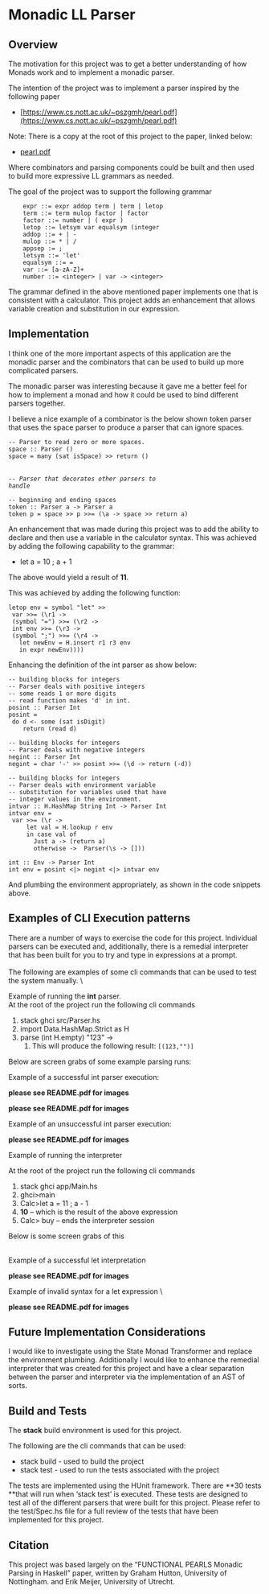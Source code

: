 # Monadic LL Parser


## Overview

The motivation for this project was to get a better understanding of how Monads work and to implement a monadic parser.

The intention of the project was to implement a parser inspired by the following paper



* [https://www.cs.nott.ac.uk/~pszgmh/pearl.pdf](https://www.cs.nott.ac.uk/~pszgmh/pearl.pdf)

Note: There is a copy at the root of this project to the paper, linked below:
* [pearl.pdf](/pearl.pdf)

Where combinators and parsing components could be built and then used to build more expressive LL grammars as needed.

The goal of the project was to support the following grammar


```
    expr ::= expr addop term | term | letop
    term ::= term mulop factor | factor
    factor ::= number | ( expr )
    letop ::= letsym var equalsym (integer
    addop ::= + | -
    mulop ::= * | /
    appsep := ;
    letsym ::= 'let'
    equalsym ::= =
    var ::= [a-zA-Z]+
    number ::= <integer> | var -> <integer>
```


The grammar defined in the above mentioned paper implements one that is consistent with a calculator.  This project adds an enhancement that allows variable creation and substitution in our expression.


## Implementation

I think one of the more important aspects of this application are the monadic parser and the combinators that can be used to build up more complicated parsers.

The monadic parser was interesting because it gave me a better feel for how to implement a monad and how it could be used to bind different parsers together.

I believe a nice example of a combinator is the below shown token parser that uses the space parser to produce a parser that can ignore spaces.


```
-- Parser to read zero or more spaces.
space :: Parser ()
space = many (sat isSpace) >> return ()
```


\
<code><em>-- Parser that decorates other parsers to handle</em></code>


```
-- beginning and ending spaces
token :: Parser a -> Parser a
token p = space >> p >>= (\a -> space >> return a)
```


An enhancement that was made during this project was to add the ability to declare and then use a variable in the calculator syntax.  This was achieved by adding the following capability to the grammar:



* let a = 10 ; a + 1

The above would yield a result of **11**.

This was achieved by adding the following function:


```
letop env = symbol "let" >>
 var >>= (\r1 ->
 (symbol "=") >>= (\r2 ->
 int env >>= (\r3 ->
 (symbol ";") >>= (\r4 ->
   let newEnv = H.insert r1 r3 env
   in expr newEnv))))
```


Enhancing the definition of the int parser as show below:


```
-- building blocks for integers
-- Parser deals with positive integers
-- some reads 1 or more digits
-- read function makes 'd' in int.
posint :: Parser Int
posint =
 do d <- some (sat isDigit)
    return (read d)

-- building blocks for integers
-- Parser deals with negative integers
negint :: Parser Int
negint = char '-' >> posint >>= (\d -> return (-d))

-- building blocks for integers
-- Parser deals with environment variable
-- substitution for variables used that have
-- integer values in the environment.
intvar :: H.HashMap String Int -> Parser Int
intvar env =
 var >>= (\r ->
     let val = H.lookup r env
     in case val of
       Just a -> (return a)
       otherwise ->  Parser(\s -> []))

int :: Env -> Parser Int
int env = posint <|> negint <|> intvar env
```




And plumbing the environment appropriately, as shown in the code snippets above.


## Examples of CLI Execution patterns

There are a number of ways to exercise the code for this project.  Individual parsers can be executed and, additionally, there is a remedial interpreter that has been built for you to try and type in expressions at a prompt.   \
\
The following are examples of some cli commands that can be used to test the system manually.  \


Example of running the **int** parser. \
At the root of the project run the following cli commands



1. stack ghci src/Parser.hs
2. import Data.HashMap.Strict as H
3. parse (int H.empty) "123" ->
    1. This will produce the following result: `[(123,"")]`

Below are screen grabs of some example parsing runs:

Example of a successful int parser execution:



**please see README.pdf for images**


**please see README.pdf for images**


Example of an unsuccessful int parser execution:



**please see README.pdf for images**


Example of running the interpreter

At the root of the project run the following cli commands



1. stack ghci app/Main.hs
2. ghci>main
3. Calc>let a = 11 ; a - 1
4. **10** – which is the result of the above expression
5. Calc> buy – ends the interpreter session

Below is some screen grabs of this

\
Example of a successful let interpretation



**please see README.pdf for images**


Example of invalid syntax for a let expression \


**please see README.pdf for images**



## Future Implementation Considerations

I would like to investigate using the State Monad Transformer and replace the environment plumbing.  Additionally I would like to enhance the remedial interpreter that was created for this project and have a clear separation between the parser and interpreter via the implementation of an AST of sorts.


## Build and Tests

The **stack** build environment is used for this project.

The following are the cli commands that can be used:



* stack build - used to build the project
* stack test - used to run the tests associated with the project

The tests are implemented using the HUnit framework.  There are **30 tests **that will run when ‘stack test’ is executed.  These tests are designed to test all of the different parsers that were built for this project.  Please refer to the test/Spec.hs file for a full review of the tests that have been implemented for this project.

## Citation
This project was based largely on the “FUNCTIONAL PEARLS Monadic Parsing in Haskell” paper, written by Graham Hutton, University of Nottingham. and Erik Meijer, University of Utrecht.
